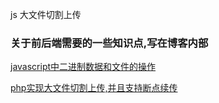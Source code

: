 js 大文件切割上传

### 关于前后端需要的一些知识点,写在博客内部

[javascript中二进制数据和文件的操作](https://vace.me/20160112-javascript-file-and-binary.html)

[php实现大文件切割上传,并且支持断点续传](https://vace.me/20160116-maxfile-upload-by-php.html)
